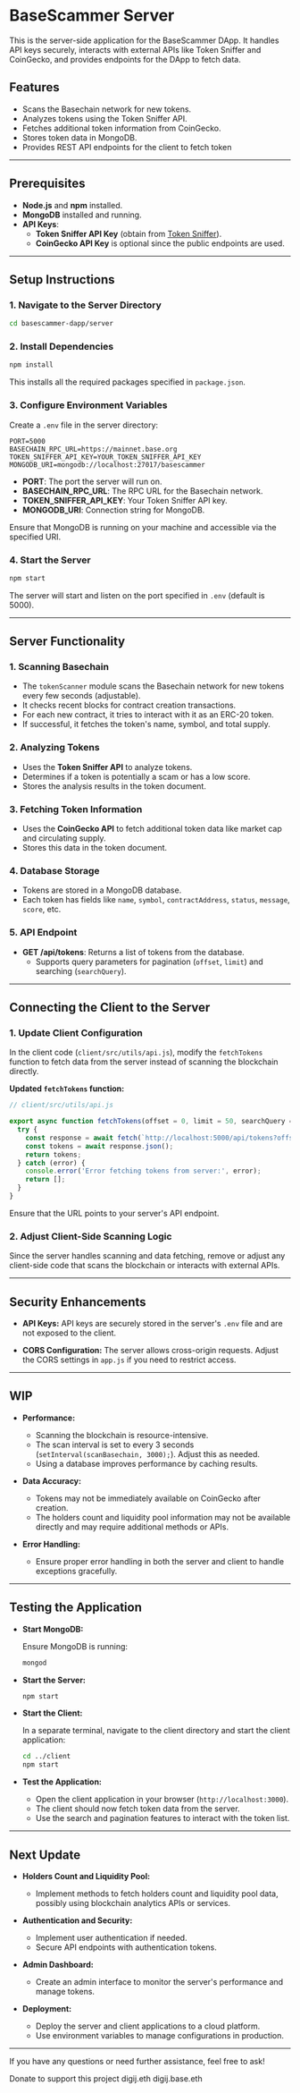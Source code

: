 # BaseScammer Server

This is the server-side application for the BaseScammer DApp. It handles API keys securely, interacts with external APIs like Token Sniffer and CoinGecko, and provides endpoints for the DApp to fetch data.

## Features

- Scans the Basechain network for new tokens.
- Analyzes tokens using the Token Sniffer API.
- Fetches additional token information from CoinGecko.
- Stores token data in MongoDB.
- Provides REST API endpoints for the client to fetch token 

---

## **Prerequisites**

- **Node.js** and **npm** installed.
- **MongoDB** installed and running.
- **API Keys**:
  - **Token Sniffer API Key** (obtain from [Token Sniffer](https://tokensniffer.com/)).
  - **CoinGecko API Key** is optional since the public endpoints are used.

---

## **Setup Instructions**

### **1. Navigate to the Server Directory**

```bash
cd basescammer-dapp/server
```

### **2. Install Dependencies**

```bash
npm install
```

This installs all the required packages specified in `package.json`.

### **3. Configure Environment Variables**

Create a `.env` file in the server directory:

```dotenv
PORT=5000
BASECHAIN_RPC_URL=https://mainnet.base.org
TOKEN_SNIFFER_API_KEY=YOUR_TOKEN_SNIFFER_API_KEY
MONGODB_URI=mongodb://localhost:27017/basescammer
```

- **PORT**: The port the server will run on.
- **BASECHAIN_RPC_URL**: The RPC URL for the Basechain network.
- **TOKEN_SNIFFER_API_KEY**: Your Token Sniffer API key.
- **MONGODB_URI**: Connection string for MongoDB.

Ensure that MongoDB is running on your machine and accessible via the specified URI.

### **4. Start the Server**

```bash
npm start
```

The server will start and listen on the port specified in `.env` (default is 5000).

---

## **Server Functionality**

### **1. Scanning Basechain**

- The `tokenScanner` module scans the Basechain network for new tokens every few seconds (adjustable).
- It checks recent blocks for contract creation transactions.
- For each new contract, it tries to interact with it as an ERC-20 token.
- If successful, it fetches the token's name, symbol, and total supply.

### **2. Analyzing Tokens**

- Uses the **Token Sniffer API** to analyze tokens.
- Determines if a token is potentially a scam or has a low score.
- Stores the analysis results in the token document.

### **3. Fetching Token Information**

- Uses the **CoinGecko API** to fetch additional token data like market cap and circulating supply.
- Stores this data in the token document.

### **4. Database Storage**

- Tokens are stored in a MongoDB database.
- Each token has fields like `name`, `symbol`, `contractAddress`, `status`, `message`, `score`, etc.

### **5. API Endpoint**

- **GET /api/tokens**: Returns a list of tokens from the database.
  - Supports query parameters for pagination (`offset`, `limit`) and searching (`searchQuery`).

---

## **Connecting the Client to the Server**

### **1. Update Client Configuration**

In the client code (`client/src/utils/api.js`), modify the `fetchTokens` function to fetch data from the server instead of scanning the blockchain directly.

**Updated `fetchTokens` function:**

```javascript
// client/src/utils/api.js

export async function fetchTokens(offset = 0, limit = 50, searchQuery = '') {
  try {
    const response = await fetch(`http://localhost:5000/api/tokens?offset=${offset}&limit=${limit}&searchQuery=${searchQuery}`);
    const tokens = await response.json();
    return tokens;
  } catch (error) {
    console.error('Error fetching tokens from server:', error);
    return [];
  }
}
```

Ensure that the URL points to your server's API endpoint.

### **2. Adjust Client-Side Scanning Logic**

Since the server handles scanning and data fetching, remove or adjust any client-side code that scans the blockchain or interacts with external APIs.

---

## **Security Enhancements**

- **API Keys:** API keys are securely stored in the server's `.env` file and are not exposed to the client.

- **CORS Configuration:** The server allows cross-origin requests. Adjust the CORS settings in `app.js` if you need to restrict access.

---

## **WIP**

- **Performance:**

  - Scanning the blockchain is resource-intensive.
  - The scan interval is set to every 3 seconds (`setInterval(scanBasechain, 3000);`). Adjust this as needed.
  - Using a database improves performance by caching results.

- **Data Accuracy:**

  - Tokens may not be immediately available on CoinGecko after creation.
  - The holders count and liquidity pool information may not be available directly and may require additional methods or APIs.

- **Error Handling:**

  - Ensure proper error handling in both the server and client to handle exceptions gracefully.


---

## **Testing the Application**

- **Start MongoDB:**

  Ensure MongoDB is running:

  ```bash
  mongod
  ```

- **Start the Server:**

  ```bash
  npm start
  ```

- **Start the Client:**

  In a separate terminal, navigate to the client directory and start the client application:

  ```bash
  cd ../client
  npm start
  ```

- **Test the Application:**

  - Open the client application in your browser (`http://localhost:3000`).
  - The client should now fetch token data from the server.
  - Use the search and pagination features to interact with the token list.

---

## **Next Update**

- **Holders Count and Liquidity Pool:**

  - Implement methods to fetch holders count and liquidity pool data, possibly using blockchain analytics APIs or services.

- **Authentication and Security:**

  - Implement user authentication if needed.
  - Secure API endpoints with authentication tokens.

- **Admin Dashboard:**

  - Create an admin interface to monitor the server's performance and manage tokens.

- **Deployment:**

  - Deploy the server and client applications to a cloud platform.
  - Use environment variables to manage configurations in production.

---

If you have any questions or need further assistance, feel free to ask!

Donate to support this project digij.eth digij.base.eth

